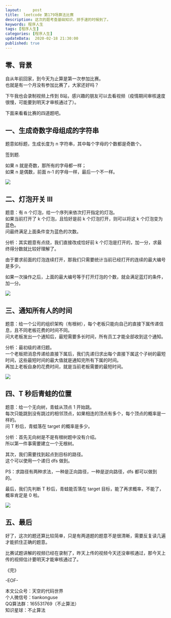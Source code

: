 ```yaml
---   
layout:     post  
title:  leetcode 第179场算法比赛
description: 这次的题考查基础知识，拼手速的时候到了。  
keywords: 程序人生  
tags: [程序人生]    
categories: [程序人生]  
updateData:  2020-02-18 21:30:00  
published: true  
---  
```



## 零、背景  


自从年前回家，到今天为止算是第一次参加比赛。  
也就是有一个月没有参加比赛了，大家还好吗？  


下午我也会录制视频上传到 B站，感兴趣的朋友可以去看视频（疫情期间审核速度很慢，可能要到明天才审核通过了）。  


下面来看看比赛的四道题吧。  


## 一、生成奇数字母组成的字符串  


题意如标题，生成长度为 n 字符串，其中每个字母的个数都是奇数个。  


签到题.  


如果 n 就是奇数，那所有的字母都一样；  
如果 n 是偶数，前面 n-1 的字母一样，最后一个不一样。  


![](http://res.tiankonguse.com/images/2020/03/08/001.png)  


## 二、灯泡开关 III  


题意：有 n 个灯泡，给一个序列来依次打开指定的灯泡。  
如果当前打开了 k 个灯泡，且恰好是前 k 个灯泡打开，则可以将这 k 个灯泡变为蓝色。  
问最终满足上面条件变为蓝色的次数。  


分析：其实题意有点绕，我们直接改成恰好前 k 个灯泡是打开的，加一分，求最终得分数就比较好理解了。  


由于要求前面的灯泡连续打开，那我们只需要统计当前已经打开的连续的最大编号是多少。  


如果一次操作之后，上面的最大编号等于打开灯泡的个数，就会满足蓝灯的条件，加一分。  



![](http://res.tiankonguse.com/images/2020/03/08/002.png)  


## 三、通知所有人的时间  


题意：给一个公司的组织架构（有根树），每个老板只能向自己的直接下属传递信息，且不同老板花费的时间不同。  
问大老板发出一个通知后，最短需要多长时间，所有员工才能全部收到这个通知。  


分析：最初级的递归题。  
一个老板把消息传递给直接下属后，我们先递归求出每个直接下属这个子树的最短时间，这些最短时间的最大值就是通知完所有下属的时间。  
再加上老板自身的花费时间，就是当前老板需要的最短时间。  


![](http://res.tiankonguse.com/images/2020/03/08/003.png)  


## 四、T 秒后青蛙的位置  


题意：给一个无向树，青蛙从顶点 1 开始跳。  
每次只能跳到没有跳过的相邻顶点，如果相连的顶点有多个，每个顶点的概率是一样的。  
问 T 秒后，青蛙落在 target  的概率是多少。  


分析：首先无向树是不是有根树题中没有介绍。  
所以第一件事需要建立一个无根树。  


其次，我们需要找到起点到目标的路径。  
这个可以使用一个递归 dfs 做到。  


PS：求路径有两种求法，一种是正向路径，一种是逆向路径，dfs 都可以做到的。  


最后，我们先判断 T 秒后，青蛙能否落在 target 目标，能了再求概率，不能了，概率肯定是 0 啦。  




![](http://res.tiankonguse.com/images/2020/03/08/004.png)  


## 五、最后  


好了，这次的题还算比较简单，只是有两道题的题意不是很清晰，需要反复读几遍才能抓住正确的题意。  


比赛试题讲解的视频已经在录制了，昨天上传的视频今天还没审核通过，那今天上传的视频估计要明天才能审核通过了。  



《完》


-EOF-  



本文公众号：天空的代码世界  
个人微信号：tiankonguse  
QQ算法群：165531769（不止算法）  
知识星球：不止算法  

